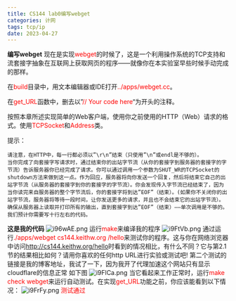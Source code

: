 ```yaml
---
title: CS144 lab0编写webget
categories: 计网
tags: tcp/ip
date: 2023-04-27
---
```

**编写webget**
现在是实现<font color=red>webget</font>的时候了，这是一个利用操作系统的TCP支持和流套接字抽象在互联网上获取网页的程序——就像你在本实验室早些时候手动完成的那样。

在<font color=red>build</font>目录中，用文本编辑器或IDE打开<font color=red>../apps/webget.cc</font>。

在<font color=red>get_URL</font>函数中，删去以”<font color=red>// Your code here</font>“为开头的注释。

按照本章所述实现简单的Web客户端，使用你之前使用的HTTP（Web）请求的格式。使用<font color=red>TCPSocket</font>和<font color=red>Address</font>类。

提示：

	请注意，在HTTP中，每一行都必须以”\r\n”结束（只使用”\n”或endl是不够的）。
	当你完成了向套接字写请求时，通过结束你的出站字节流（从你的套接字到服务器的套接字的字节流）告诉服务器你已经完成了请求。你可以通过调用一个参数为SHUT_WR的TCPSocket的shutdown方法来做到这一点。作为回应，服务器将向你发送一个回复，然后将结束它自己的出站字节流（从服务器的套接字到你的套接字的字节流）。你会发现传入字节流已经结束了，因为当你读完来自服务器的整个字节流后，你的套接字将到达”EOF”（结束）。(如果你不关闭你的出站字节流，服务器将等待一段时间，让你发送更多的请求，并且也不会结束它的出站字节流）。
	确保从服务器上读取并打印所有的输出，直到套接字到达”EOF”（结束）——单次调用是不够的。
	我们预计你需要写十行左右的代码。
**这是我的代码**
![i96wAE.png](https://i.328888.xyz/2023/04/27/i96wAE.png)
运行<font color=red>make</font>来编译我的程序
	![i9FtVb.png](https://i.328888.xyz/2023/04/27/i9FtVb.png)
通过运行<font color=red>./apps/webget cs144.keithw.org /hello</font>来测试你的程序。这与你在网络浏览器中访问<font color=red>http://cs144.keithw.org/hello</font>时看到的情况相比，有什么不同？它与第2.1节的结果相比如何？请用你喜欢的任何http URL进行实验或测试吧!
		第二个测试的链接是我的博客地址，我试了一下，因为我开了代理加速这个网站只有显示cloudflare的信息正常
		如下图
	![i9FlCa.png](https://i.328888.xyz/2023/04/27/i9FlCa.png)
当它看起来工作正常时，运行<font color=red>make check webget</font>来运行自动测试。在实现<font color=red>get_URL</font>功能之前，你应该能看到以下情况：
	![i9FrFy.png](https://i.328888.xyz/2023/04/27/i9FrFy.png)
	<font color=red>测试通过</font>
